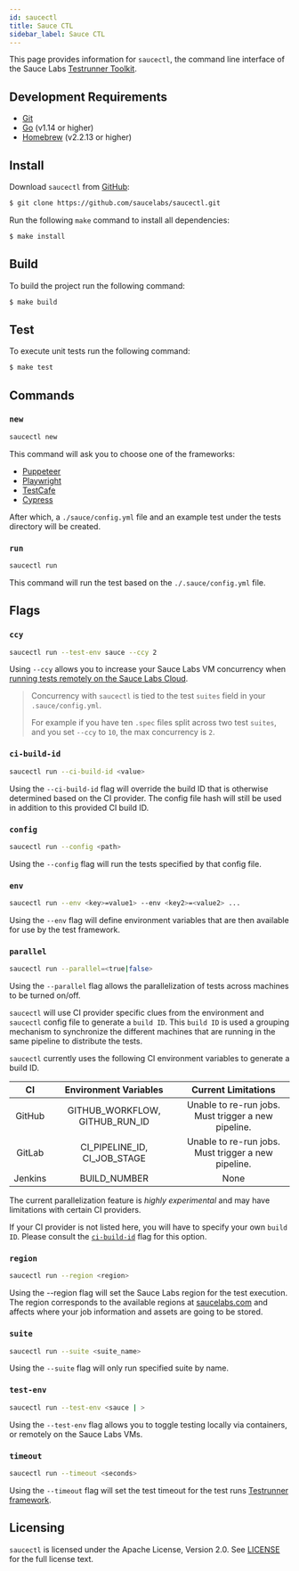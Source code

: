 ```yaml
---
id: saucectl
title: Sauce CTL
sidebar_label: Sauce CTL
---
```


This page provides information for `saucectl`, the command line interface of the Sauce Labs [Testrunner Toolkit](testrunner-toolkit.md).

## Development Requirements
 * [Git](https://git-scm.com/downloads)
 * [Go](https://golang.org/) (v1.14 or higher)
 * [Homebrew](https://brew.sh/) (v2.2.13 or higher)
 
## Install
 
Download `saucectl` from [GitHub](https://github.com/saucelabs/saucectl):

```sh
$ git clone https://github.com/saucelabs/saucectl.git
```

Run the following `make` command to install all dependencies:

```bash
$ make install
```

## Build

To build the project run the following command:

```bash
$ make build
```

## Test

To execute unit tests run the following command:

```bash
$ make test
```

## Commands

### `new`

```bash
saucectl new
```

This command will ask you to choose one of the frameworks:

* [Puppeteer](https://github.com/puppeteer/puppeteer)
* [Playwright](https://github.com/microsoft/playwright)
* [TestCafe](https://github.com/DevExpress/testcafe)
* [Cypress](https://github.com/cypress-io/cypress)

After which, a `./sauce/config.yml` file and an example test under the tests directory will be created.

### `run`

```bash
saucectl run
```

This command will run the test based on the `./.sauce/config.yml` file.

## Flags


### `ccy`

```bash
saucectl run --test-env sauce --ccy 2
```

Using `--ccy` allows you to increase your Sauce Labs VM concurrency when [running tests remotely on the Sauce Labs Cloud](/testrunner-toolkit/running-tests#test-on-sauce-labs).

> Concurrency with `saucectl` is tied to the test `suites` field in your `.sauce/config.yml`. 
>
> For example if you have ten `.spec` files split across two test `suites`, and you set `--ccy` to `10`, the max concurrency is `2`.

### `ci-build-id`

```sh
saucectl run --ci-build-id <value>
```

Using the `--ci-build-id` flag will override the build ID that is otherwise determined
based on the CI provider. The config file hash will still be used in addition to this
provided CI build ID.

### `config`

```bash
saucectl run --config <path>
```

Using the `--config` flag will run the tests specified by that config file.

### `env`

```bash
saucectl run --env <key>=value1> --env <key2>=<value2> ...
```

Using the `--env` flag will define environment variables that are then available for use by the test framework.

### `parallel`

```sh
saucectl run --parallel=<true|false>
```

Using the `--parallel` flag allows the parallelization of tests across machines to be
turned on/off. 

`saucectl` will use CI provider specific clues from the environment and `saucectl` config
file to generate a `build ID`. This `build ID` is used a grouping mechanism to
synchronize the different machines that are running in the same pipeline to distribute
the tests. 

`saucectl` currently uses the following CI environment variables to generate a build ID.

| CI            | Environment Variables          | Current Limitations                                 |
|:-------------:|:------------------------------:|:---------------------------------------------------:|
| GitHub        | GITHUB_WORKFLOW, GITHUB_RUN_ID | Unable to re-run jobs. Must trigger a new pipeline. |
| GitLab        | CI_PIPELINE_ID, CI_JOB_STAGE   | Unable to re-run jobs. Must trigger a new pipeline. |
| Jenkins       | BUILD_NUMBER                   | None                                                |

The current parallelization feature is _highly experimental_ and may have limitations
with certain CI providers.

If your CI provider is not listed here, you will have to specify your own `build ID`.
Please consult the [`ci-build-id`](#ci-build-id) flag for this option.

### `region`

```bash
saucectl run --region <region>
```

Using the --region flag will set the Sauce Labs region for the test execution. The region corresponds to the available regions at [saucelabs.com](https://app.saucelabs.com) and affects where your job information and assets are going to be stored.

### `suite`

```bash
saucectl run --suite <suite_name>
```

Using the `--suite` flag will only run specified suite by name.

### `test-env`

```bash
saucectl run --test-env <sauce | >
```

Using the `--test-env` flag allows you to toggle testing locally via containers, or remotely on the Sauce Labs VMs.

### `timeout`

```bash
saucectl run --timeout <seconds>
```

Using the `--timeout` flag will set the test timeout for the test runs [Testrunner framework](testrunner-toolkit/running-tests.md#automation-framework-examples).

## Licensing

`saucectl` is licensed under the Apache License, Version 2.0. See [LICENSE](https://github.com/saucelabs/saucectl/blob/master/LICENSE) for the full license text.
